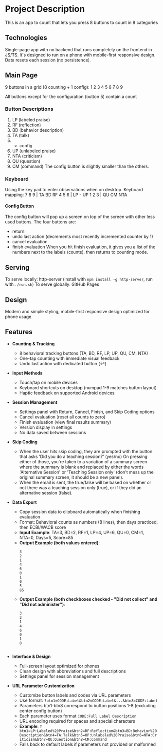# Project Description

This is an app to count that lets you press 8 buttons to count in 8 categories

## Technologies
Single-page app with no backend that runs completely on the frontend in JS/TS.
It's designed to run on a phone with mobile-first responsive design.
Data resets each session (no persistence). 

## Main Page
9 buttons in a grid (8 counting + 1 config):
1 2 3
4 5 6
7 8 9

All buttons except for the configuration (button 5) contain a count

### Button Descriptions
1. LP (labeled praise)
2. RF (reflection)
3. BD (behavior description)
4. TA (talk)
5. - config 
6. UP (unlabeled praise)
7. NTA (criticism)
8. QU (question)
9. CM (command)
The config button is slightly smaller than the others.

### Keyboard
Using the key pad to enter observations when on desktop.
Keyboard mapping:
7 8 9 | TA BD RF
4 5 6 | LP -  UP
1 2 3 | QU CM NTA 

#### Config Button
The config button will pop up a screen on top of the screen with other less used buttons. 
The four buttons are:
- return 
- undo last action (decrements most recently incremented counter by 1)
- cancel evaluation
- finish evaluation
When you hit finish evaluation, it gives you a list of the numbers next to the labels (counts), then returns to counting mode. 

## Serving
To serve locally: http-server (install with `npm install -g http-server`, run with `./run.sh`)
To serve globally: GitHub Pages

## Design
Modern and simple styling, mobile-first responsive design optimized for phone usage.

## Features

- **Counting & Tracking**
  - 8 behavioral tracking buttons (TA, BD, RF, LP, UP, QU, CM, NTA)
  - One-tap counting with immediate visual feedback
  - Undo last action with dedicated button (↩️)

- **Input Methods**
  - Touch/tap on mobile devices
  - Keyboard shortcuts on desktop (numpad 1-9 matches button layout)
  - Haptic feedback on supported Android devices

- **Session Management**
  - Settings panel with Return, Cancel, Finish, and Skip Coding options
  - Cancel evaluation (reset all counts to zero)
  - Finish evaluation (view final results summary)
  - Version display in settings
  - No data saved between sessions

- **Skip Coding**
  - When the user hits skip coding, they are prompted with the button that asks 'Did you do a teaching session?' (yes/no)
    On pressing either of those, you're taken to a variation of a summary screen where the summary is blank and replaced
    by either the words 'Alternative Session' or 'Teaching Session only' (don't mess up the original summary screen, it should be a new panel).
  - When the email is sent, the true/false will be based on whether or not there was a teaching session only (true), or if they did an alternative session (false).

- **Data Export**
  - Copy session data to clipboard automatically when finishing evaluation
  - Format: Behavioral counts as numbers (8 lines), then days practiced, then ECBI/WACB score
  - **Input Example**: TA=3, BD=2, RF=1, LP=4, UP=6, QU=0, CM=1, NTA=0, Days=5, Score=85
  - **Output Example (both values entered)**: 
    ```
    3
    2
    1
    4
    6
    0
    1
    0
    5
    85
    ```
  - **Output Example (both checkboxes checked - "Did not collect" and "Did not administer")**: 
    ```
    3
    2
    1
    4
    6
    0
    1
    0


    ```
    
- **Interface & Design**
  - Full-screen layout optimized for phones
  - Clean design with abbreviations and full descriptions
  - Settings panel for session management

- **URL Parameter Customization**
  - Customize button labels and codes via URL parameters
  - Use format: `?btn1=CODE:Label&btn2=CODE:Label&...&btn8=CODE:Label`
  - Parameters btn1-btn8 correspond to button positions 1-8 (excluding center config button)
  - Each parameter uses format `CODE:Full Label Description`
  - URL encoding required for spaces and special characters
  - **Example**: `?btn1=LP:Labeled%20Praise&btn2=RF:Reflection&btn3=BD:Behavior%20Description&btn4=TA:Talk&btn5=UP:Unlabeled%20Praise&btn6=NTA:Criticism&btn7=QU:Question&btn8=CM:Command`
  - Falls back to default labels if parameters not provided or malformed
